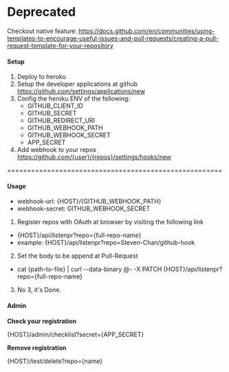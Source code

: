 # Deprecated

Checkout native feature: https://docs.github.com/en/communities/using-templates-to-encourage-useful-issues-and-pull-requests/creating-a-pull-request-template-for-your-repository

#### Setup

1. Deploy to heroku
1. Setup the developer applications at github https://github.com/settings/applications/new
1. Config the heroku ENV of the following:
    - GITHUB_CLIENT_ID
    - GITHUB_SECRET
    - GITHUB_REDIRECT_URI
    - GITHUB_WEBHOOK_PATH
    - GITHUB_WEBHOOK_SECRET
    - APP_SECRET
1. Add webhook to your repos https://github.com/{user}/{repos}/settings/hooks/new

======================================================

#### Usage

- webhook-url: {HOST}/{GITHUB_WEBHOOK_PATH}
- webhook-secret: GITHUB_WEBHOOK_SECRET


1. Register repos with OAuth at browser by visiting the following link
  - {HOST}/api/listenpr?repo={full-repo-name}
  - example: {HOST}/api/listenpr?repo=Steven-Chan/github-hook
2. Set the body to be append at Pull-Request
  - cat {path-to-file} | curl --data-binary @- -X PATCH {HOST}/api/listenpr?repo={full-repo-name}
3. No 3, it's Done.


#### Admin
__Check your registration__

{HOST}/admin/checklist?secret={APP_SECRET}

__Remove registration__

{HOST}/test/delete?repo={name}
